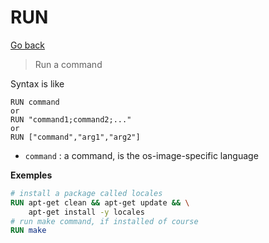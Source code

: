 # RUN

[Go back](..)

> Run a command

Syntax is like

```none
RUN command
or
RUN "command1;command2;..."
or
RUN ["command","arg1","arg2"]
```

* ``command`` : a command, is the os-image-specific
language

**Exemples**

```dockerfile
# install a package called locales
RUN apt-get clean && apt-get update && \
    apt-get install -y locales
# run make command, if installed of course
RUN make
```